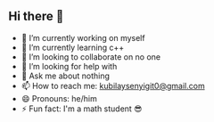 ## Hi there 👋

- 🔭 I’m currently working on myself
- 🌱 I’m currently learning c++
- 👯 I’m looking to collaborate on no one
- 🤔 I’m looking for help with 
- 💬 Ask me about nothing
- 📫 How to reach me: kubilaysenyigit0@gmail.com
- 😄 Pronouns: he/him
- ⚡ Fun fact: I'm a math student 😎 
